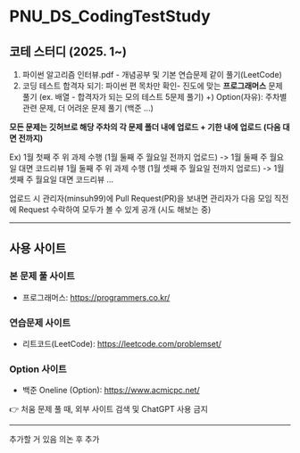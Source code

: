 # PNU_DS_CodingTestStudy

## 코테 스터디 (2025. 1~)

1. 파이썬 알고리즘 인터뷰.pdf - 개념공부 및 기본 연습문제 같이 풀기(LeetCode)
2. 코딩 테스트 합격자 되기: 파이썬 편 목차만 확인- 진도에 맞는 **프로그래머스** 문제 풀기 (ex. 배열 - 합격자가 되는 모의 테스트 5문제 풀기)
+) Option(자유): 주차별 관련 문제, 더 어려운 문제 풀기 (백준 ...)
 
**모든 문제는 깃허브로 해당 주차의 각 문제 폴더 내에 업로드 + 기한 내에 업로드 (다음 대면 전까지)**

Ex) 1월 첫째 주 위 과제 수행 (1월 둘째 주 월요일 전까지 업로드) -> 1월 둘째 주 월요일 대면 코드리뷰
    1월 둘째 주 위 과제 수행 (1월 셋째 주 월요일 전까지 업로드) -> 1월 셋째 주 월요일 대면 코드리뷰 
    ...

업로드 시 관리자(minsuh99)에 Pull Request(PR)을 보내면 관리자가 다음 모임 직전에 Request 수락하여 모두가 볼 수 있게 공개 (시도 해보는 중)

---

## 사용 사이트

### 본 문제 풀 사이트
- 프로그래머스: https://programmers.co.kr/
### 연습문제 사이트
- 리트코드(LeetCode): https://leetcode.com/problemset/
### Option 사이트
- 백준 Oneline (Option): https://www.acmicpc.net/

👉 처움 문제 풀 때, 외부 사이트 검색 및 ChatGPT 사용 금지

---

추가할 거 있음 의논 후 추가
